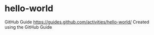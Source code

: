 # hello-world
GitHub Guide https://guides.github.com/activities/hello-world/
Created using the GitHub Guide
